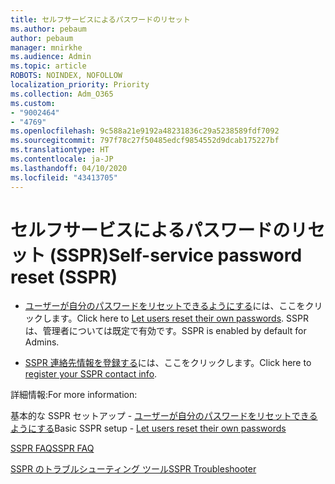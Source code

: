 ```yaml
---
title: セルフサービスによるパスワードのリセット
ms.author: pebaum
author: pebaum
manager: mnirkhe
ms.audience: Admin
ms.topic: article
ROBOTS: NOINDEX, NOFOLLOW
localization_priority: Priority
ms.collection: Adm_O365
ms.custom:
- "9002464"
- "4769"
ms.openlocfilehash: 9c588a21e9192a48231836c29a5238589fdf7092
ms.sourcegitcommit: 797f78c27f50485edcf9854552d9dcab175227bf
ms.translationtype: HT
ms.contentlocale: ja-JP
ms.lasthandoff: 04/10/2020
ms.locfileid: "43413705"
---
```

# <a name="self-service-password-reset-sspr"></a><span data-ttu-id="6279e-102">セルフサービスによるパスワードのリセット (SSPR)</span><span class="sxs-lookup"><span data-stu-id="6279e-102">Self-service password reset (SSPR)</span></span>

- <span data-ttu-id="6279e-103">[ユーザーが自分のパスワードをリセットできるようにする](https://admin.microsoft.com/Adminportal/Home#/featureexplorer/security/Sspr)には、ここをクリックします。</span><span class="sxs-lookup"><span data-stu-id="6279e-103">Click here to [Let users reset their own passwords](https://admin.microsoft.com/Adminportal/Home#/featureexplorer/security/Sspr).</span></span>  <span data-ttu-id="6279e-104">SSPR は、管理者については既定で有効です。</span><span class="sxs-lookup"><span data-stu-id="6279e-104">SSPR is enabled by default for Admins.</span></span>

- <span data-ttu-id="6279e-105">[SSPR 連絡先情報を登録する](https://go.microsoft.com/fwlink/?linkid=849451)には、ここをクリックします。</span><span class="sxs-lookup"><span data-stu-id="6279e-105">Click here to [register your SSPR contact info](https://go.microsoft.com/fwlink/?linkid=849451).</span></span>

<span data-ttu-id="6279e-106">詳細情報:</span><span class="sxs-lookup"><span data-stu-id="6279e-106">For more information:</span></span>

<span data-ttu-id="6279e-107">基本的な SSPR セットアップ - [ユーザーが自分のパスワードをリセットできるようにする](https://docs.microsoft.com/microsoft-365/admin/add-users/let-users-reset-passwords?view=o365-worldwide)</span><span class="sxs-lookup"><span data-stu-id="6279e-107">Basic SSPR setup - [Let users reset their own passwords](https://docs.microsoft.com/microsoft-365/admin/add-users/let-users-reset-passwords?view=o365-worldwide)</span></span>

[<span data-ttu-id="6279e-108">SSPR FAQ</span><span class="sxs-lookup"><span data-stu-id="6279e-108">SSPR FAQ</span></span>](https://docs.microsoft.com/azure/active-directory/authentication/active-directory-passwords-faq)

[<span data-ttu-id="6279e-109">SSPR のトラブルシューティング ツール</span><span class="sxs-lookup"><span data-stu-id="6279e-109">SSPR Troubleshooter</span></span>](https://docs.microsoft.com/azure/active-directory/authentication/active-directory-passwords-troubleshoot)
